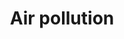 ---
title: Air pollution
longTitle: 'Air pollution'
tags:
- gccommon
broaderTerm:
- "[[Smog]]"
narrowerTerm:
- "[[Pollution]]"
relatedTerm:
- "[[Acid rain Ozone depletion Greenhouse gases Air qua]]"
use:
- "[[Atmospheric pollution]]"
---